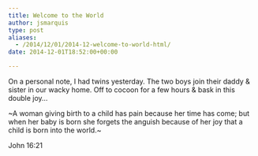 ```yaml
---
title: Welcome to the World
author: jsmarquis
type: post
aliases:
  - /2014/12/01/2014-12-welcome-to-world-html/
date: 2014-12-01T18:52:00+00:00

---
```

On a personal note, I had twins yesterday. The two boys join their daddy & sister in our wacky home. Off to cocoon for a few hours & bask in this double joy&#8230;

~A woman giving birth to a child has pain because her time has come; but when her baby is born she forgets the anguish because of her joy that a child is born into the world.~
  
John 16:21